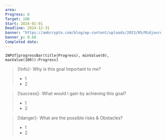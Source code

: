 ```yaml
---
area: 
Progress: 6
Target: 100
Start: 2024-01-01
Deadline: 2024-12-31
banner: "https://ambcrypto.com/blog/wp-content/uploads/2023/05/Midjourney-blog-ft-compressed.jpg"
banner_y: 0.68
Completed date:
---
```

```meta-bind
INPUT[progressBar(title(Progress), minValue(0), maxValue(100)):Progress]
```

> [!info]- Why is this goal Important to me?
> - 1
> - 2

> [!success]- What would I gain by achieving this goal?
> - 1
> - 2

> [!danger]- What are the possible risks & Obstacles?
> - 1
> - 2




